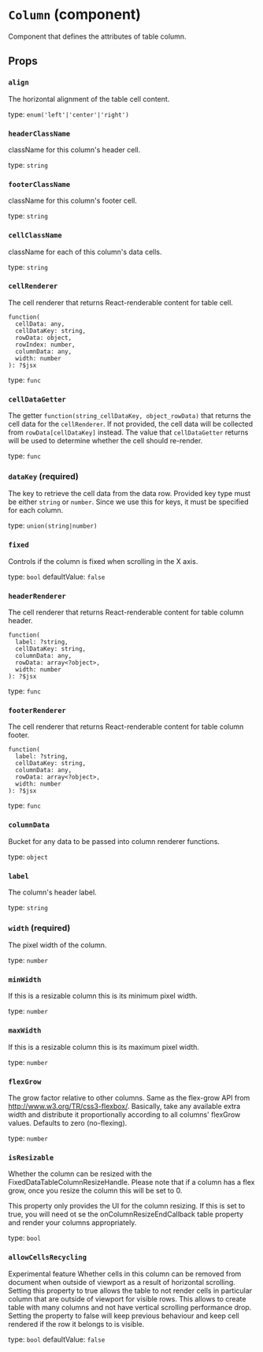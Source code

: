<!-- File generated from "src/FixedDataTableColumn.react.js" -->
`Column` (component)
====================

Component that defines the attributes of table column.

Props
-----

### `align`

The horizontal alignment of the table cell content.

type: `enum('left'|'center'|'right')`


### `headerClassName`

className for this column's header cell.

type: `string`


### `footerClassName`

className for this column's footer cell.

type: `string`


### `cellClassName`

className for each of this column's data cells.

type: `string`


### `cellRenderer`

The cell renderer that returns React-renderable content for table cell.
```
function(
  cellData: any,
  cellDataKey: string,
  rowData: object,
  rowIndex: number,
  columnData: any,
  width: number
): ?$jsx
```

type: `func`


### `cellDataGetter`

The getter `function(string_cellDataKey, object_rowData)` that returns
the cell data for the `cellRenderer`.
If not provided, the cell data will be collected from
`rowData[cellDataKey]` instead. The value that `cellDataGetter` returns
will be used to determine whether the cell should re-render.

type: `func`


### `dataKey` (required)

The key to retrieve the cell data from the data row. Provided key type
must be either `string` or `number`. Since we use this
for keys, it must be specified for each column.

type: `union(string|number)`


### `fixed`

Controls if the column is fixed when scrolling in the X axis.

type: `bool`
defaultValue: `false`


### `headerRenderer`

The cell renderer that returns React-renderable content for table column
header.
```
function(
  label: ?string,
  cellDataKey: string,
  columnData: any,
  rowData: array<?object>,
  width: number
): ?$jsx
```

type: `func`


### `footerRenderer`

The cell renderer that returns React-renderable content for table column
footer.
```
function(
  label: ?string,
  cellDataKey: string,
  columnData: any,
  rowData: array<?object>,
  width: number
): ?$jsx
```

type: `func`


### `columnData`

Bucket for any data to be passed into column renderer functions.

type: `object`


### `label`

The column's header label.

type: `string`


### `width` (required)

The pixel width of the column.

type: `number`


### `minWidth`

If this is a resizable column this is its minimum pixel width.

type: `number`


### `maxWidth`

If this is a resizable column this is its maximum pixel width.

type: `number`


### `flexGrow`

The grow factor relative to other columns. Same as the flex-grow API
from http://www.w3.org/TR/css3-flexbox/. Basically, take any available
extra width and distribute it proportionally according to all columns'
flexGrow values. Defaults to zero (no-flexing).

type: `number`


### `isResizable`

Whether the column can be resized with the
FixedDataTableColumnResizeHandle. Please note that if a column
has a flex grow, once you resize the column this will be set to 0.

This property only provides the UI for the column resizing. If this
is set to true, you will need ot se the onColumnResizeEndCallback table
property and render your columns appropriately.

type: `bool`


### `allowCellsRecycling`

Experimental feature
Whether cells in this column can be removed from document when outside
of viewport as a result of horizontal scrolling.
Setting this property to true allows the table to not render cells in
particular column that are outside of viewport for visible rows. This
allows to create table with many columns and not have vertical scrolling
performance drop.
Setting the property to false will keep previous behaviour and keep
cell rendered if the row it belongs to is visible.

type: `bool`
defaultValue: `false`

